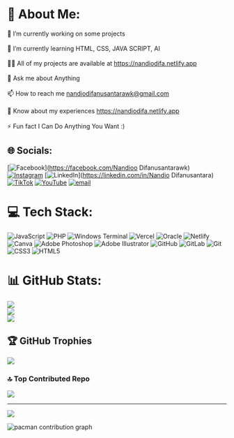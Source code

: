# 💫 About Me:
🔭 I’m currently working on some projects<br><br>🌱 I’m currently learning HTML, CSS, JAVA SCRIPT, AI<br><br>👨‍💻 All of my projects are available at https://nandiodifa.netlify.app<br><br>💬 Ask me about Anything<br><br>📫 How to reach me nandiodifanusantarawk@gmail.com<br><br>📄 Know about my experiences https://nandiodifa.netlify.app<br><br>⚡ Fun fact I Can Do Anything You Want :)


## 🌐 Socials:
[![Facebook](https://img.shields.io/badge/Facebook-%231877F2.svg?logo=Facebook&logoColor=white)](https://facebook.com/Nandioo Difanusantarawk) [![Instagram](https://img.shields.io/badge/Instagram-%23E4405F.svg?logo=Instagram&logoColor=white)](https://instagram.com/nandiodifa) [![LinkedIn](https://img.shields.io/badge/LinkedIn-%230077B5.svg?logo=linkedin&logoColor=white)](https://linkedin.com/in/Nandio Difanusantara) [![TikTok](https://img.shields.io/badge/TikTok-%23000000.svg?logo=TikTok&logoColor=white)](https://tiktok.com/@nandio.difanusantara) [![YouTube](https://img.shields.io/badge/YouTube-%23FF0000.svg?logo=YouTube&logoColor=white)](https://youtube.com/@@NandioDifa999) [![email](https://img.shields.io/badge/Email-D14836?logo=gmail&logoColor=white)](mailto:nandiodifanusantarawk@gmail.com) 

# 💻 Tech Stack:
![JavaScript](https://img.shields.io/badge/javascript-%23323330.svg?style=for-the-badge&logo=javascript&logoColor=%23F7DF1E) ![PHP](https://img.shields.io/badge/php-%23777BB4.svg?style=for-the-badge&logo=php&logoColor=white) ![Windows Terminal](https://img.shields.io/badge/Windows%20Terminal-%234D4D4D.svg?style=for-the-badge&logo=windows-terminal&logoColor=white) ![Vercel](https://img.shields.io/badge/vercel-%23000000.svg?style=for-the-badge&logo=vercel&logoColor=white) ![Oracle](https://img.shields.io/badge/Oracle-F80000?style=for-the-badge&logo=oracle&logoColor=white) ![Netlify](https://img.shields.io/badge/netlify-%23000000.svg?style=for-the-badge&logo=netlify&logoColor=#00C7B7) ![Canva](https://img.shields.io/badge/Canva-%2300C4CC.svg?style=for-the-badge&logo=Canva&logoColor=white) ![Adobe Photoshop](https://img.shields.io/badge/adobe%20photoshop-%2331A8FF.svg?style=for-the-badge&logo=adobe%20photoshop&logoColor=white) ![Adobe Illustrator](https://img.shields.io/badge/adobe%20illustrator-%23FF9A00.svg?style=for-the-badge&logo=adobe%20illustrator&logoColor=white) ![GitHub](https://img.shields.io/badge/github-%23121011.svg?style=for-the-badge&logo=github&logoColor=white) ![GitLab](https://img.shields.io/badge/gitlab-%23181717.svg?style=for-the-badge&logo=gitlab&logoColor=white) ![Git](https://img.shields.io/badge/git-%23F05033.svg?style=for-the-badge&logo=git&logoColor=white) ![CSS3](https://img.shields.io/badge/css3-%231572B6.svg?style=for-the-badge&logo=css3&logoColor=white) ![HTML5](https://img.shields.io/badge/html5-%23E34F26.svg?style=for-the-badge&logo=html5&logoColor=white)
# 📊 GitHub Stats:
![](https://github-readme-stats.vercel.app/api?username=NandioWK&theme=dark&hide_border=false&include_all_commits=true&count_private=false)<br/>
![](https://nirzak-streak-stats.vercel.app/?user=NandioWK&theme=dark&hide_border=false)<br/>
![](https://github-readme-stats.vercel.app/api/top-langs/?username=NandioWK&theme=dark&hide_border=false&include_all_commits=true&count_private=false&layout=compact)

## 🏆 GitHub Trophies
![](https://github-profile-trophy.vercel.app/?username=NandioWK&theme=radical&no-frame=false&no-bg=false&margin-w=4)

### 🔝 Top Contributed Repo
![](https://github-contributor-stats.vercel.app/api?username=NandioWK&limit=5&theme=dark&combine_all_yearly_contributions=true)

---
[![](https://visitcount.itsvg.in/api?id=NandioWK&icon=0&color=0)](https://visitcount.itsvg.in)

<picture>
  <source media="(prefers-color-scheme: dark)" srcset="https://raw.githubusercontent.com/maurodesouza/maurodesouza/output/pacman-contribution-graph-dark.svg">
  <source media="(prefers-color-scheme: light)" srcset="https://raw.githubusercontent.com/maurodesouza/maurodesouza/output/pacman-contribution-graph.svg">
  <img alt="pacman contribution graph" src="https://raw.githubusercontent.com/maurodesouza/maurodesouza/output/pacman-contribution-graph.svg">
</picture>

###

<!-- Proudly created with GPRM ( https://gprm.itsvg.in ) -->
